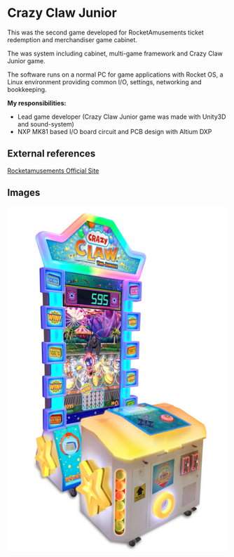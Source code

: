 # Crazy Claw Junior

This was the second game developed for RocketAmusements ticket redemption and merchandiser game cabinet.

The was system including cabinet, multi-game framework and Crazy Claw Junior game.

The software runs on a normal PC for game applications with Rocket OS, a Linux environment providing common I/O, settings, networking and bookkeeping. 

**My responsibilities:**

- Lead game developer (Crazy Claw Junior game was made with Unity3D and sound-system)
- NXP MK81 based I/O board circuit and PCB design with Altium DXP

## External references

[Rocketamusements Official Site](https://www.rocketamusements.com)

## Images

![Crazy Claw Junior](/projects/crazy_claw_jr/jr-machine_2_orig.jpg "Compact 1-player, 43 wide, 57 deep inches")
